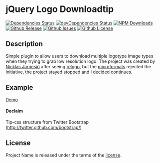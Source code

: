 # jQuery Logo Downloadtip

<!-- [![Build Status](https://travis-ci.org/tiagoporto/jquery-logo-downloadtip.svg)](https://travis-ci.org/tiagoporto/jquery-logo-downloadtip) -->
<!-- [![Coverage Status](https://img.shields.io/coveralls/tiagoporto/jquery-logo-downloadtip.svg)](https://coveralls.io/github/tiagoporto/jquery-logo-downloadtip) -->
[![Dependencies Status](https://david-dm.org/tiagoporto/jquery-logo-downloadtip.svg)](https://david-dm.org/tiagoporto/jquery-logo-downloadtip)
[![devDependencies Status](https://david-dm.org/tiagoporto/jquery-logo-downloadtip/dev-status.svg)](https://david-dm.org/tiagoporto/jquery-logo-downloadtip#info=devDependencies)
[![NPM Downloads](https://img.shields.io/npm/dt/jquery-logo-downloadtip.svg)](https://www.npmjs.com/package/jquery-logo-downloadtip)
[![Github Release](https://img.shields.io/github/release/tiagoporto/jquery-logo-downloadtip.svg)](https://github.com/tiagoporto/jquery-logo-downloadtip/releases)
[![Github Issues](https://img.shields.io/github/issues/tiagoporto/jquery-logo-downloadtip.svg)](https://github.com/tiagoporto/jquery-logo-downloadtip/issues)
[![Github License](https://img.shields.io/github/license/tiagoporto/jquery-logo-downloadtip.svg)](https://raw.githubusercontent.com/tiagoporto/jquery-logo-downloadtip/master/LICENSE.md)


## Description
Simple plugin to allow users to download multiple logotype image types when they trying to grab low resolution logo.
The project was created by [Nicklas Jarnesjö](http://www.jarnesjo.net/) after seeing [relogo](http://relogo.org/), but the [microformats](http://microformats.org/wiki/rel-logo) rejected the initiative, the project stayed stopped and I decided continues.

## Example
[Demo](http://tiagoporto.github.io/jquery-logo-downloadtip/)

#### Declaim
Tip-css structure from Twitter Bootstrap (http://twitter.github.com/bootstrap/)


## License

Project Name is released under the terms of the [license](LICENSE).
